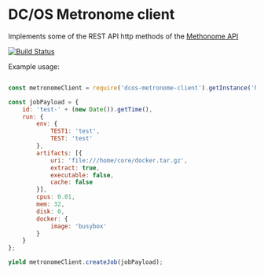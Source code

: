 # DC/OS Metronome client

Implements some of the REST API http methods of the [Methonome API](http://dcos.github.io/metronome/docs/generated/api.html)

[![Build Status](https://travis-ci.org/FanMilesGmbH/dcos-metronome-client.svg?branch=master)](https://travis-ci.org/FanMilesGmbH/dcos-metronome-client)

Example usage:

```javascript

const metronomeClient = require('dcos-metronome-client').getInstance('http://metronome.mesos:9000');

const jobPayload = {
    id: 'test-' + (new Date()).getTime(),
    run: {
        env: {
            TEST1: 'test',
            TEST: 'test'
        },
        artifacts: [{
            uri: 'file:///home/core/docker.tar.gz',
            extract: true,
            executable: false,
            cache: false
        }],
        cpus: 0.01,
        mem: 32,
        disk: 0,
        docker: {
            image: 'busybox'
        }
    }
};

yield metronomeClient.createJob(jobPayload);

```
